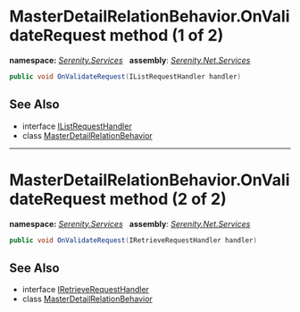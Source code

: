 # MasterDetailRelationBehavior.OnValidateRequest method (1 of 2)
**namespace:** *[Serenity.Services](../../README.md#serenity.services-namespace)*   **assembly**: *[Serenity.Net.Services](../../README.md)*

```csharp
public void OnValidateRequest(IListRequestHandler handler)
```

## See Also

* interface [IListRequestHandler](../IListRequestHandler.md)
* class [MasterDetailRelationBehavior](../MasterDetailRelationBehavior.md)

---

# MasterDetailRelationBehavior.OnValidateRequest method (2 of 2)
**namespace:** *[Serenity.Services](../../README.md#serenity.services-namespace)*   **assembly**: *[Serenity.Net.Services](../../README.md)*

```csharp
public void OnValidateRequest(IRetrieveRequestHandler handler)
```

## See Also

* interface [IRetrieveRequestHandler](../IRetrieveRequestHandler.md)
* class [MasterDetailRelationBehavior](../MasterDetailRelationBehavior.md)